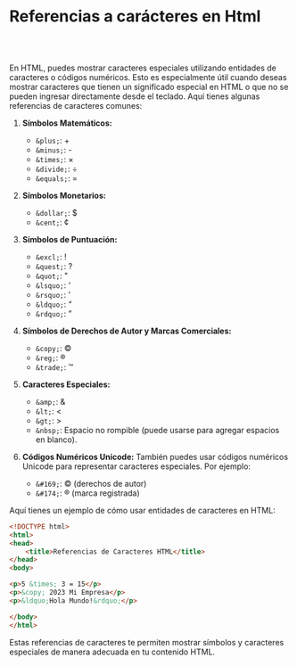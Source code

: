 # Referencias a carácteres en Html

<br>
<br>

En HTML, puedes mostrar caracteres especiales utilizando entidades de caracteres o códigos numéricos. Esto es especialmente útil cuando deseas mostrar caracteres que tienen un significado especial en HTML o que no se pueden ingresar directamente desde el teclado. Aquí tienes algunas referencias de caracteres comunes:

1. **Símbolos Matemáticos:**
   - `&plus;`: +
   - `&minus;`: -
   - `&times;`: ×
   - `&divide;`: ÷
   - `&equals;`: =
   
2. **Símbolos Monetarios:**
   - `&dollar;`: $
   - `&cent;`: ¢
   
3. **Símbolos de Puntuación:**
   - `&excl;`: !
   - `&quest;`: ?
   - `&quot;`: "
   - `&lsquo;`: ‘
   - `&rsquo;`: ’
   - `&ldquo;`: “
   - `&rdquo;`: ”

4. **Símbolos de Derechos de Autor y Marcas Comerciales:**
   - `&copy;`: ©
   - `&reg;`: ®
   - `&trade;`: ™

5. **Caracteres Especiales:**
   - `&amp;`: &
   - `&lt;`: <
   - `&gt;`: >
   - `&nbsp;`: Espacio no rompible (puede usarse para agregar espacios en blanco).

6. **Códigos Numéricos Unicode:** También puedes usar códigos numéricos Unicode para representar caracteres especiales. Por ejemplo:
   - `&#169;`: © (derechos de autor)
   - `&#174;`: ® (marca registrada)

Aquí tienes un ejemplo de cómo usar entidades de caracteres en HTML:

```html
<!DOCTYPE html>
<html>
<head>
    <title>Referencias de Caracteres HTML</title>
</head>
<body>

<p>5 &times; 3 = 15</p>
<p>&copy; 2023 Mi Empresa</p>
<p>&ldquo;Hola Mundo!&rdquo;</p>

</body>
</html>
```

Estas referencias de caracteres te permiten mostrar símbolos y caracteres especiales de manera adecuada en tu contenido HTML.